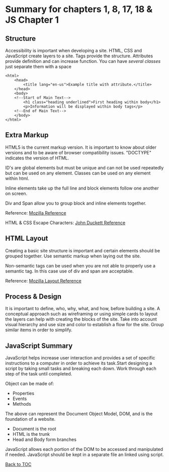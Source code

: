 # Summary for chapters 1, 8, 17, 18 & JS Chapter 1

## Structure
Accessibility is important when developing a site. HTML, CSS and JavaScript create layers to a site. Tags provide the structure. Attributes provide definition and can increase function. You can have *several classes* just separate them with a space

```
<html>
    <head>
        <title lang="en-us">Example title with attribute.</title>
    </head>
    <body>
    <!--Start of Main Text-->
        <h1 class="heading underlined">First heading within body</h1>
        <p>Information will be displayed within body tags</p>
    <!--End of Main Text-->
    </body>
</html>
```    
## Extra Markup
HTML5 is the current markup version. It is important to know about older versions and to be aware of browser compatibility issues. "DOCTYPE" indicates the version of HTML.

ID's are global elements but must be unique and can not be used repeatedly but can be used on any element. Classes can be used on any element within html.

Inline elements take up the full line and block elements follow one another on screen.

Div and Span allow you to group block and inline elements together.

Reference: [Mozilla Reference](https://developer.mozilla.org/en-US/docs/Web/HTML/Block-level_elements#block-level_vs._inline)

HTML & CSS Escape Characters: [John Duckett Reference](http://www.htmlandcssbook.com/extras/html-escape-codes/)

## HTML Layout
Creating a basic site structure is important and certain elements should be grouped together. Use semantic markup when laying out the site.

Non-semantic tags can be used when you are not able to properly use a semantic tag. In this case use of div and span are acceptable.

Reference: [Mozilla Layout Reference](https://developer.mozilla.org/en-US/docs/Learn/HTML/Introduction_to_HTML/Document_and_website_structure)

## Process & Design
It is important to define, who, why, what, and how, before building a site. A conceptual approach such as wireframing or using simple cards to layout the layers can help with creating the blocks of the site. Take into account visual hierarchy and use size and color to establish a flow for the site. Group similar items in order to simplify.

## JavaScript Summary
JavaScript helps increase user interaction and provides a set of specific instructions to a computer in order to achieve its task.Start designing a script by taking small tasks and breaking each down. Work through each step of the task until completed.

Object can be made of:
 * Properties
 * Events
 * Methods

The above can represent the Document Object Model, DOM, and is the foundation of a website.
 * Document is the root
 * HTML is the trunk
 * Head and Body form branches

JavaScript allows each portion of the DOM to be accessed and manipulated if needed. JavaScript should be kept in a separate file an linked using script.
    
[Back to TOC](/Users/jboss/GearRatio.github.io/README.md)